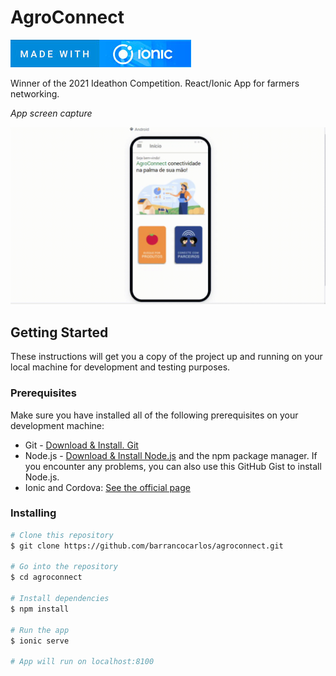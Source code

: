 # AgroConnect

![Alt Text](https://github.com/barrancocarlos/ionic-test/blob/master/src/public/ionic.jpg)

Winner of the 2021 Ideathon Competition. React/Ionic App for farmers networking.

_App screen capture_

![Alt Text](https://github.com/barrancocarlos/agroconnect/blob/main/public/assets/img/video.gif)


## Getting Started

These instructions will get you a copy of the project up and running on your local machine for development and testing purposes.

### Prerequisites

Make sure you have installed all of the following prerequisites on your development machine:

* Git - [Download & Install. Git](https://git-scm.com/book/en/v2/Getting-Started-Installing-Git)
* Node.js - [Download & Install Node.js](https://nodejs.org/en/download/) and the npm package manager. If you encounter any problems, you can also use this GitHub Gist to install Node.js.
* Ionic and Cordova: [See the official page](https://ionicframework.com/docs/intro/installation/)

### Installing

```bash
# Clone this repository
$ git clone https://github.com/barrancocarlos/agroconnect.git

# Go into the repository
$ cd agroconnect

# Install dependencies
$ npm install

# Run the app
$ ionic serve

# App will run on localhost:8100
```
